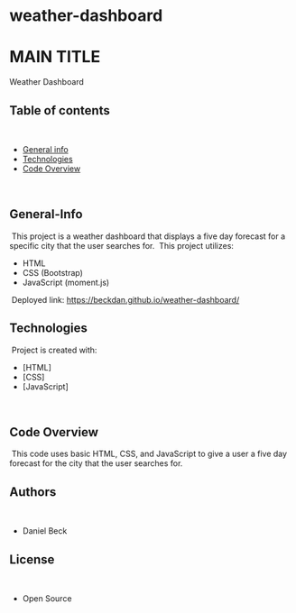 # weather-dashboard
# MAIN TITLE

Weather Dashboard
​
## Table of contents
​
- [General info](#General-Info)
- [Technologies](#Technologies)
- [Code Overview](#Code-Overview)

​
## General-Info
​
This project is a weather dashboard that displays a five day forecast for a specific city that the user searches for. 
​
This project utilizes:
- HTML
- CSS (Bootstrap)
- JavaScript (moment.js)

​
Deployed link: https://beckdan.github.io/weather-dashboard/
​
## Technologies
​
Project is created with:
​
- [HTML]
- [CSS]
- [JavaScript]

​
## Code Overview
​
This code uses basic HTML, CSS, and JavaScript to give a user a five day forecast for the city that the user searches for. 
​
## Authors
​
- Daniel Beck
​
## License
​
- Open Source
​
​
​
​
​
​